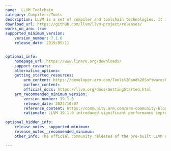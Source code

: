 ```yaml
---
name:  LLVM Toolchain
category: Compilers/Tools
description: LLVM is a set of compiler and toolchain technologies. It is broadly capable as a frontend for any programming language and a backend for any ISA.
download_url: https://github.com/llvm/llvm-project/releases/
works_on_arm: true
supported_minimum_version:
    version_number: 7.1.0
    release_date: 2019/05/11


optional_info:
    homepage_url: https://www.linaro.org/downloads/
    support_caveats:
    alternative_options:
    getting_started_resources:
        arm_content: https://developer.arm.com/Tools%20and%20Software/LLVM%20Toolchain#Technical-Specifications
        partner_content:
        official_docs: https://llvm.org/docs/GettingStarted.html
    arm_recommended_minimum_version:
        version_number: 19.1.0
        release_date: 2024/10/07
        reference_content: https://community.arm.com/arm-community-blogs/b/tools-software-ides-blog/posts/what-is-new-in-llvm-19
        rationale: LLVM 19.1.0 introduced significant performance improvements and new features tailored for Arm architectures. Notably, Arm contributed nearly 1,000 commits to this release, focusing on enhancements that optimize performance on Arm-based systems.

optional_hidden_info:
    release_notes__supported_minimum:
    release_notes__recommended_minimum:
    other_info: The official community releases of the pre-built LLVM native toolchain for AArch64 are built and tested by Linaro and are now available on [LLVM’s GitHub](https://github.com/llvm/llvm-project/releases). The minimum version available at GitHub is v7.1.0, which has AArch64 release. Kindly refer [here](https://www.linaro.org/downloads/) for more information.

---
```

